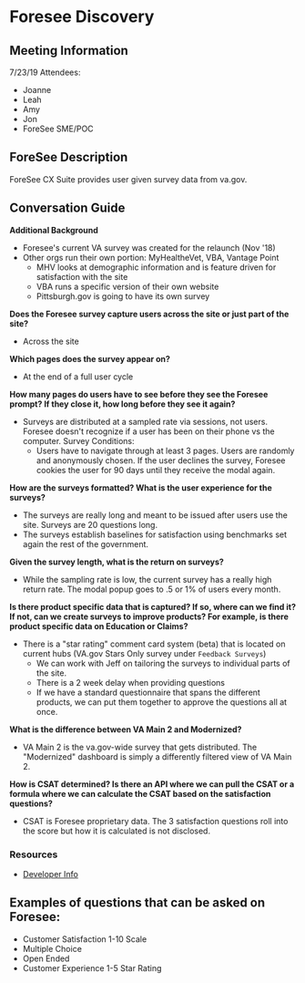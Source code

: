 # Foresee Discovery

## Meeting Information
7/23/19
Attendees: 
 - Joanne
 - Leah
 - Amy
 - Jon
 - ForeSee SME/POC
 
## ForeSee Description
ForeSee CX Suite provides user given survey data from va.gov.
 
## Conversation Guide

**Additional Background**
- Foresee's current VA survey was created for the relaunch (Nov '18)
- Other orgs run their own portion: MyHealtheVet, VBA, Vantage Point
     - MHV looks at demographic information and is feature driven for satisfaction with the site
     - VBA runs a specific version of their own website
     - Pittsburgh.gov is going to have its own survey

**Does the Foresee survey capture users across the site or just part of the site?**
- Across the site

**Which pages does the survey appear on?**
- At the end of a full user cycle

**How many pages do users have to see before they see the Foresee prompt? If they close it, how long before they see it again?**
- Surveys are distributed at a sampled rate via sessions, not users. Foresee doesn't recognize if a user has been on their phone vs the computer.
Survey Conditions:
  - Users have to navigate through at least 3 pages. Users are randomly and anonymously chosen. If the user declines the survey, Foresee cookies the user for 90 days until they receive the modal again.

**How are the surveys formatted? What is the user experience for the surveys?**
- The surveys are really long and meant to be issued after users use the site. Surveys are 20 questions long.
- The surveys establish baselines for satisfaction using benchmarks set again the rest of the government.

**Given the survey length, what is the return on surveys?**
- While the sampling rate is low, the current survey has a really high return rate. The modal popup goes to .5 or 1% of users every month.

**Is there product specific data that is captured? If so, where can we find it? If not, can we create surveys to improve products? For example, is there product specific data on Education or Claims?**
- There is a "star rating" comment card system (beta) that is located on current hubs (VA.gov Stars Only survey under `Feedback Surveys`)
    - We can work with Jeff on tailoring the surveys to individual parts of the site.
    - There is a 2 week delay when providing questions
    - If we have a standard questionnaire that spans the different products, we can put them together to approve the questions all at once.
  
**What is the difference between VA Main 2 and Modernized?**
- VA Main 2 is the va.gov-wide survey that gets distributed. The "Modernized" dashboard is simply a differently filtered view of VA Main 2.

**How is CSAT determined? Is there an API where we can pull the CSAT or a formula where we can calculate the CSAT based on the satisfaction questions?**
- CSAT is Foresee proprietary data. The 3 satisfaction questions roll into the score but how it is calculated is not disclosed.

### Resources
- [Developer Info](https://developer.foresee.com/docs)

## Examples of questions that can be asked on Foresee:
- Customer Satisfaction 1-10 Scale
- Multiple Choice
- Open Ended
- Customer Experience 1-5 Star Rating
